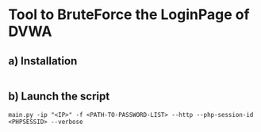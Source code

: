 # Tool to BruteForce the LoginPage of DVWA

## a) Installation

```
```

## b) Launch the script

```
main.py -ip "<IP>" -f <PATH-TO-PASSWORD-LIST> --http --php-session-id <PHPSESSID> --verbose
```

